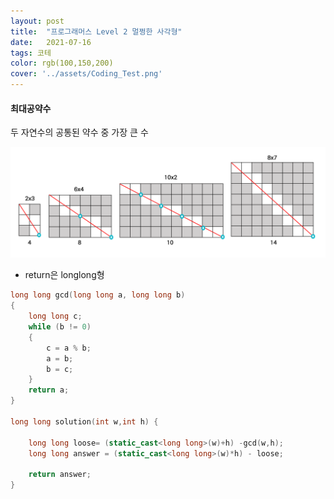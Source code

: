 ```yaml
---
layout: post
title:  "프로그래머스 Level 2 멀쩡한 사각형"
date:   2021-07-16
tags: 코테
color: rgb(100,150,200)
cover: '../assets/Coding_Test.png'
---
```



#### 최대공약수 

두 자연수의 공통된 약수 중 가장 큰 수



![gcdImg](https://github.com/DDusy/DDusy.github.io/blob/main/assets/gcd.PNG)

- return은 longlong형

```c++
long long gcd(long long a, long long b)
{
	long long c;
	while (b != 0)
	{
		c = a % b;
		a = b;
		b = c;
	}
	return a;
}

long long solution(int w,int h) {
    
    long long loose= (static_cast<long long>(w)+h) -gcd(w,h);
    long long answer = (static_cast<long long>(w)*h) - loose;
     
    return answer;
}
```

